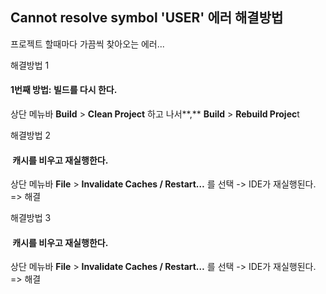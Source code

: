 ## Cannot resolve symbol 'USER' 에러 해결방법

프로젝트 할때마다 가끔씩 찾아오는 에러... 

해결방법 1
#### 1번째 방법: **빌드를 다시 한다.**

상단 메뉴바 **Build** > **Clean Project** 하고 나서**,** **Build** > **Rebuild Projec**t


해결방법 2
####  **캐시를 비우고 재실행한다.**

상단 메뉴바 **File** > **Invalidate Caches / Restart…** 를 선택 -> IDE가 재실행된다. => 해결


해결방법 3
####  **캐시를 비우고 재실행한다.**

상단 메뉴바 **File** > **Invalidate Caches / Restart…** 를 선택 -> IDE가 재실행된다. => 해결